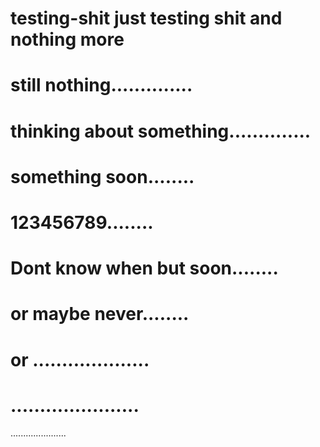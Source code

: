 # testing-shit just testing shit and  nothing more
# still nothing..............
# thinking about something..............
# something soon........
# 123456789........
# Dont know when but soon........
# or maybe never........
# or ....................
# ......................
......................
